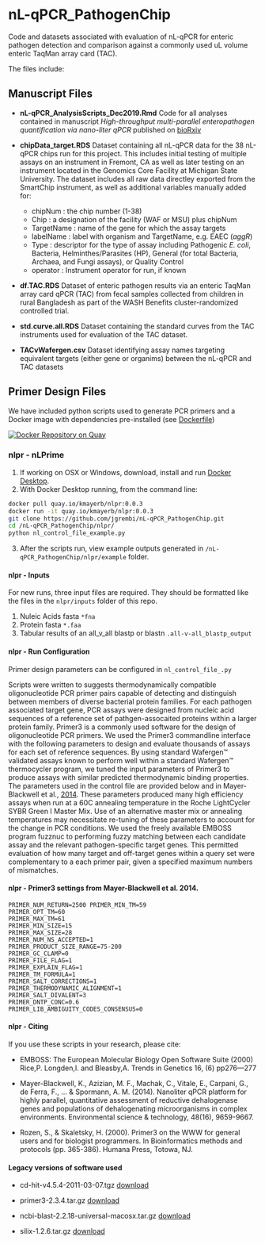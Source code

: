 # nL-qPCR_PathogenChip

Code and datasets associated with evaluation of nL-qPCR for enteric pathogen detection and comparison against a commonly used uL volume enteric TaqMan array card (TAC).

The files include:

## Manuscript Files
- **nL-qPCR_AnalysisScripts_Dec2019.Rmd** Code for all analyses contained in manuscript *High-throughput multi-parallel enteropathogen quantification via nano-liter qPCR* published on [bioRxiv](https://doi.org/10.1101/746446)

- **chipData_target.RDS** Dataset containing all nL-qPCR data for the 38 nL-qPCR chips run for this project.  This includes initial testing of multiple assays on an instrument in Fremont, CA as well as later testing on an instrument located in the Genomics Core Facility at Michigan State University. The dataset includes all raw data directley exported from the SmartChip instrument, as well as additional variables manually added for:
    - chipNum : the chip number (1-38)
    - Chip : a designation of the facility (WAF or MSU) plus chipNum 
    - TargetName : name of the gene for which the assay targets
    - labelName : label with organism and TargetName, e.g. EAEC (*aggR*)  
    - Type : descriptor for the type of assay including Pathogenic *E. coli*, Bacteria, Helminthes/Parasites (HP), General (for total Bacteria, Archaea, and Fungi assays), or Quality Control
    - operator : Instrument operator for run, if known

- **df.TAC.RDS** Dataset of enteric pathogen results via an enteric TaqMan array card qPCR (TAC) from fecal samples collected from children in rural Bangladesh as part of the WASH Benefits cluster-randomized controlled trial.

- **std.curve.all.RDS** Dataset containing the standard curves from the TAC instruments used for evaluation of the TAC dataset.

- **TACvWafergen.csv** Dataset identifying assay names targeting equivalent targets (either gene or organims) between the nL-qPCR and TAC datasets


## Primer Design Files

We have included python scripts used to generate PCR primers and a Docker image with dependencies pre-installed (see [Dockerfile](https://github.com/jgrembi/nL-qPCR_PathogenChip/blob/master/Dockerfile))


[![Docker Repository on Quay](https://quay.io/repository/kmayerb/nlpr/status "Docker Repository on Quay")](https://quay.io/repository/kmayerb/nlpr)


### nlpr - nLPrime 

1. If working on OSX or Windows, download, install and run [Docker Desktop](https://www.docker.com/products/docker-desktop). 
2. With Docker Desktop running, from the command line:

```bash
docker pull quay.io/kmayerb/nlpr:0.0.3
docker run -it quay.io/kmayerb/nlpr:0.0.3
git clone https://github.com/jgrembi/nL-qPCR_PathogenChip.git
cd /nL-qPCR_PathogenChip/nlpr/
python nl_control_file_example.py
``` 

3. After the scripts run, view example outputs generated in `/nL-qPCR_PathogenChip/nlpr/example` folder.

#### nlpr - Inputs

For new runs, three input files are required. They should be formatted like the files in the `nlpr/inputs` folder of this repo.

1. Nuleic Acids fasta `*fna`
2. Protein fasta  `*.faa`
3. Tabular results of an all_v_all blastp or blastn `.all-v-all_blastp_output`


#### nlpr - Run Configuration


Primer design parameters can be configured in `nl_control_file_.py`


Scripts were written to suggests thermodynamically compatible oligonucleotide PCR primer pairs capable of detecting and distinguish between members of diverse bacterial protein families. For each pathogen associated target gene, PCR assays were designed from nucleic acid sequences of a reference set of pathgen-assocaited proteins within a larger protein family. Primer3 is a commonly used software for the design of oligonucleotide PCR primers. We used the Primer3 commandline interface with the following parameters to design and evaluate thousands of assays for each set of reference sequences. By using standard Wafergen™ validated assays known to perform well within a standard Wafergen™  thermocycler program, we tuned the input parameters of Primer3 to produce assays with similar predicted thermodynamic binding properties. The parameters used in the control file are provided below and in Mayer-Blackwell et al., [2014](https://pubs.acs.org/doi/pdf/10.1021/es500918w). These parameters produced many high efficiency assays when run at a 60C annealing temperature in the Roche LightCycler SYBR Green I Master Mix. Use of an alternative master mix or annealing temperatures may necessitate re-tuning of these parameters to account for the change in PCR conditions. We used the freely available EMBOSS program fuzznuc to performing fuzzy matching between each candidate assay and the relevant pathogen-specific target genes. This permitted evaluation of how many target and off-target genes within a query set were complementary to a each primer pair, given a specified maximum numbers of mismatches. 


#### nlpr - Primer3 settings from Mayer-Blackwell et al. 2014.
```
PRIMER_NUM_RETURN=2500 PRIMER_MIN_TM=59
PRIMER_OPT_TM=60
PRIMER_MAX_TM=61
PRIMER_MIN_SIZE=15
PRIMER_MAX_SIZE=28 
PRIMER_NUM_NS_ACCEPTED=1 
PRIMER_PRODUCT_SIZE_RANGE=75-200 
PRIMER_GC_CLAMP=0
PRIMER_FILE_FLAG=1 
PRIMER_EXPLAIN_FLAG=1 
PRIMER_TM_FORMULA=1 
PRIMER_SALT_CORRECTIONS=1 
PRIMER_THERMODYNAMIC_ALIGNMENT=1 
PRIMER_SALT_DIVALENT=3 
PRIMER_DNTP_CONC=0.6 
PRIMER_LIB_AMBIGUITY_CODES_CONSENSUS=0 
```

#### nlpr - Citing 

If you use these scripts in your research, please cite:

* EMBOSS: The European Molecular Biology Open Software Suite (2000) Rice,P. Longden,I. and Bleasby,A. Trends in Genetics 16, (6) pp276—277

* Mayer-Blackwell, K., Azizian, M. F., Machak, C., Vitale, E., Carpani, G., de Ferra, F., ... & Spormann, A. M. (2014). Nanoliter qPCR platform for highly parallel, quantitative assessment of reductive dehalogenase genes and populations of dehalogenating microorganisms in complex environments. Environmental science & technology, 48(16), 9659-9667.

* Rozen, S., & Skaletsky, H. (2000). Primer3 on the WWW for general users and for biologist programmers. In Bioinformatics methods and protocols (pp. 365-386). Humana Press, Totowa, NJ.



#### Legacy versions of software used 

* cd-hit-v4.5.4-2011-03-07.tgz [download](https://www.dropbox.com/s/34ybl944fkcefds/cd-hit-v4.5.4-2011-03-07.tgz?dl=1)

* primer3-2.3.4.tar.gz [download](https://www.dropbox.com/s/z7x7tx1cmvwvl9h/primer3-2.3.4.tar.gz?dl=1)

* ncbi-blast-2.2.18-universal-macosx.tar.gz [download](https://www.dropbox.com/s/y2jeajmxgcho0bt/ncbi-blast-2.2.18%2B-universal-macosx.tar.gz?dl=1)

* silix-1.2.6.tar.gz [download](https://www.dropbox.com/s/rlctg1chfxqr13c/silix-1.2.6.tar.gz?dl=1)

